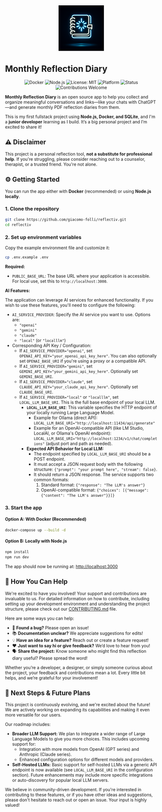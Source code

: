 <p align="center">
   <img width="150px" src="https://raw.githubusercontent.com/giacomo-folli/reflectiv/refs/heads/main/static/generated-icon.png" />
</p>

# Monthly Reflection Diary

<p align="center">
  <img src="https://img.shields.io/badge/docker-ready-blue?logo=docker" alt="Docker" />
  <img src="https://img.shields.io/badge/node.js-18.x-brightgreen?logo=node.js" alt="Node.js" />
  <img src="https://img.shields.io/badge/license-MIT-yellow.svg" alt="License: MIT" />
  <img src="https://img.shields.io/badge/platform-docker%20%7C%20node.js-lightgrey" alt="Platform" />
  <img src="https://img.shields.io/badge/status-beta-orange" alt="Status" />
  <img src="https://img.shields.io/badge/contributions-welcome-brightgreen" alt="Contributions Welcome" />
</p>


**Monthly Reflection Diary** is an open source app to help you collect and organize meaningful conversations and links—like your chats with ChatGPT—and generate monthly PDF reflection diaries from them.

This is my first fullstack project using **Node.js, Docker, and SQLite**, and I'm a **junior developer** learning as I build. It’s a big personal project and I’m excited to share it!

## ⚠️ Disclaimer

This project is a personal reflection tool, **not a substitute for professional help**. If you're struggling, please consider reaching out to a counselor, therapist, or a trusted friend. You're not alone.

## ⚙️ Getting Started

You can run the app either with **Docker** (recommended) or using **Node.js locally**.

### 1. Clone the repository

```bash
git clone https://github.com/giacomo-folli/reflectiv.git
cd reflectiv
```

### 2. Set up environment variables

Copy the example environment file and customize it:

```bash
cp .env.example .env
```

**Required:**

- `PUBLIC_BASE_URL`: The base URL where your application is accessible. For local use, set this to `http://localhost:3000`.

**AI Features:**

The application can leverage AI services for enhanced functionality. If you wish to use these features, you'll need to configure the following:

- `AI_SERVICE_PROVIDER`: Specify the AI service you want to use. Options are:
    - `"openai"`
    - `"gemini"`
    - `"claude"`
    - `"local"` (or `"localllm"`)
- Corresponding API Key / Configuration:
    - If `AI_SERVICE_PROVIDER="openai"`, set `OPENAI_API_KEY="your_openai_api_key_here"`. You can also optionally set `OPENAI_BASE_URI` if you're using a proxy or a compatible API.
    - If `AI_SERVICE_PROVIDER="gemini"`, set `GEMINI_API_KEY="your_gemini_api_key_here"`. Optionally set `GEMINI_BASE_URI`.
    - If `AI_SERVICE_PROVIDER="claude"`, set `CLAUDE_API_KEY="your_claude_api_key_here"`. Optionally set `CLAUDE_BASE_URI`.
    - If `AI_SERVICE_PROVIDER="local"` or `"localllm"`, set `LOCAL_LLM_BASE_URI`. This is the full base endpoint of your local LLM.
        - **`LOCAL_LLM_BASE_URI`**: This variable specifies the HTTP endpoint of your locally running Large Language Model.
            - Example for Ollama (direct API): `LOCAL_LLM_BASE_URI="http://localhost:11434/api/generate"`
            - Example for an OpenAI-compatible API (like LM Studio, LocalAI, or Ollama's OpenAI endpoint): `LOCAL_LLM_BASE_URI="http://localhost:1234/v1/chat/completions"` (adjust port and path as needed).
        - **Expected API Behavior for Local LLM:**
            - The endpoint specified by `LOCAL_LLM_BASE_URI` should be a POST endpoint.
            - It must accept a JSON request body with the following structure: `{"prompt": "your prompt here", "stream": false}`.
            - It should return a JSON response. The service supports two common formats:
                1.  Standard format: `{"response": "The LLM's answer"}`
                2.  OpenAI-compatible format: `{"choices": [{"message": {"content": "The LLM's answer"}}]}`

### 3. Start the app

#### Option A: With Docker (Recommended)

```bash
docker-compose up --build -d
```

#### Option B: Locally with Node.js

```bash
npm install
npm run dev
```

The app should now be running at: [http://localhost:3000](http://localhost:3000)

## 🙏 How You Can Help

We're excited to have you involved! Your support and contributions are invaluable to us. For detailed information on how to contribute, including setting up your development environment and understanding the project structure, please check out our [CONTRIBUTING.md](CONTRIBUTING.md) file.

Here are some ways you can help:
- 🐛 **Found a bug?** Please open an issue!
- 📚 **Documentation unclear?** We appreciate suggestions for edits!
- 💡 **Have an idea for a feature?** Reach out or create a feature request!
- ❤️ **Just want to say hi or give feedback?** We’d love to hear from you!
- 🗣️ **Share the project:** Know someone who might find this reflection diary useful? Please spread the word!

Whether you’re a developer, a designer, or simply someone curious about the project, your feedback and contributions mean a lot. Every little bit helps, and we’re grateful for your involvement!

## 🚀 Next Steps & Future Plans

This project is continuously evolving, and we're excited about the future! We are actively working on expanding its capabilities and making it even more versatile for our users.

Our roadmap includes:

-   **Broader LLM Support:** We plan to integrate a wider range of Large Language Models to give you more choices. This includes upcoming support for:
    -   Integration with more models from OpenAI (GPT series) and Anthropic (Claude series).
    -   Enhanced configuration options for different models and providers.
-   **Self-Hosted LLMs:** Basic support for self-hosted LLMs via a generic API endpoint is now available (see `LOCAL_LLM_BASE_URI` in the configuration section). Future enhancements may include more specific integrations or auto-discovery for popular local LLM servers.

We believe in community-driven development. If you're interested in contributing to these features, or if you have other ideas and suggestions, please don't hesitate to reach out or open an issue. Your input is highly valued!
